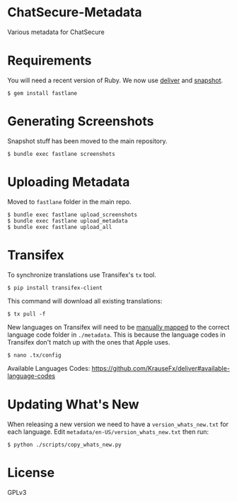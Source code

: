 ChatSecure-Metadata
===================

Various metadata for ChatSecure


# Requirements
You will need a recent version of Ruby. We now use [deliver](https://github.com/KrauseFx/deliver) and [snapshot](https://github.com/KrauseFx/snapshot).

    $ gem install fastlane

# Generating Screenshots

Snapshot stuff has been moved to the main repository.

```
$ bundle exec fastlane screenshots
```

# Uploading Metadata

Moved to `fastlane` folder in the main repo.

```
$ bundle exec fastlane upload_screenshots
$ bundle exec fastlane upload_metadata
$ bundle exec fastlane upload_all
```

# Transifex

To synchronize translations use Transifex's `tx` tool.

    $ pip install transifex-client
    
This command will download all existing translations:

    $ tx pull -f
    
New languages on Transifex will need to be [manually mapped](http://docs.transifex.com/developer/client/config) to the correct language code folder in `./metadata`. This is because the language codes in Transifex don't match up with the ones that Apple uses.

    $ nano .tx/config
    
Available Languages Codes: https://github.com/KrauseFx/deliver#available-language-codes
    
    
# Updating What's New
    
When releasing a new version we need to have a `version_whats_new.txt` for each language. Edit `metadata/en-US/version_whats_new.txt` then run:

    $ python ./scripts/copy_whats_new.py
    
# License

GPLv3